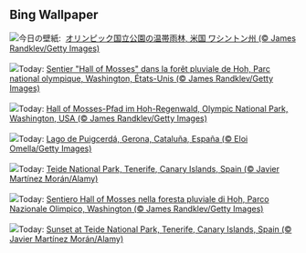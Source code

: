 ## Bing Wallpaper
![](https://www.bing.com/th?id=OHR.HallofMosses_JA-JP4877057961_UHD.jpg&w=1000)今日の壁紙: &nbsp;[オリンピック国立公園の温帯雨林, 米国 ワシントン州 (© James Randklev/Getty Images)](https://www.bing.com/th?id=OHR.HallofMosses_JA-JP4877057961_UHD.jpg)
<br><br/>
![](https://www.bing.com/th?id=OHR.HallofMosses_FR-FR8097338401_UHD.jpg&w=1000)Today: [Sentier "Hall of Mosses" dans la forêt pluviale de Hoh, Parc national olympique, Washington, États-Unis (© James Randklev/Getty Images)](https://www.bing.com/th?id=OHR.HallofMosses_FR-FR8097338401_UHD.jpg)
<br><br/>
![](https://www.bing.com/th?id=OHR.HallofMosses_DE-DE2487418746_UHD.jpg&w=1000)Today: [Hall of Mosses-Pfad im Hoh-Regenwald, Olympic National Park, Washington, USA (© James Randklev/Getty Images)](https://www.bing.com/th?id=OHR.HallofMosses_DE-DE2487418746_UHD.jpg)
<br><br/>
![](https://www.bing.com/th?id=OHR.SemanaReduccionResiduos_ES-ES5790884875_UHD.jpg&w=1000)Today: [Lago de Puigcerdá, Gerona, Cataluña, España (© Eloi Omella/Getty Images)](https://www.bing.com/th?id=OHR.SemanaReduccionResiduos_ES-ES5790884875_UHD.jpg)
<br><br/>
![](https://www.bing.com/th?id=OHR.TeideNational_EN-GB3659708002_UHD.jpg&w=1000)Today: [Teide National Park, Tenerife, Canary Islands, Spain (© Javier Martínez Morán/Alamy)](https://www.bing.com/th?id=OHR.TeideNational_EN-GB3659708002_UHD.jpg)
<br><br/>
![](https://www.bing.com/th?id=OHR.HallofMosses_IT-IT8394280522_UHD.jpg&w=1000)Today: [Sentiero Hall of Mosses nella foresta pluviale di Hoh, Parco Nazionale Olimpico, Washington (© James Randklev/Getty Images)](https://www.bing.com/th?id=OHR.HallofMosses_IT-IT8394280522_UHD.jpg)
<br><br/>
![](https://www.bing.com/th?id=OHR.TeideNational_PT-BR6138267568_UHD.jpg&w=1000)Today: [Sunset at Teide National Park, Tenerife, Canary Islands, Spain (© Javier Martínez Morán/Alamy)](https://www.bing.com/th?id=OHR.TeideNational_PT-BR6138267568_UHD.jpg)
<br><br/>
